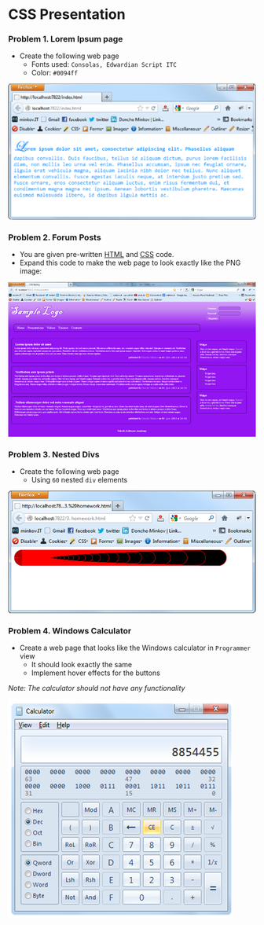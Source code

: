 CSS Presentation
================

### Problem 1. Lorem Ipsum page
*	Create the following web page
	*	Fonts used: `Consolas, Edwardian Script ITC`
	*	Color: `#0094ff`
	
![picture1](https://github.com/bozhidar-slavov/04.CSS/blob/master/images/02.CSS-Presentation/task1.png)

### Problem 2. Forum Posts
*	You are given pre-written [HTML](https://github.com/TelerikAcademy/CSS/blob/master/Topics/02.%20CSS-Presentation/homework/homework.html)
 and [CSS](https://github.com/TelerikAcademy/CSS/blob/master/Topics/02.%20CSS-Presentation/homework/homework.css) code.
*	Expand this code to make the web page to look exactly like the PNG image:

![picture2](https://github.com/bozhidar-slavov/04.CSS/blob/master/images/02.CSS-Presentation/task2.png)

### Problem 3. Nested Divs
*	Create the following web page
	*	Using `60` nested `div` elements

![picture3](https://github.com/bozhidar-slavov/04.CSS/blob/master/images/02.CSS-Presentation/task3.png)

### Problem 4. Windows Calculator
*	Create a web page that looks like the Windows calculator in `Programmer` view
	*	It should look exactly the same
	*	Implement hover effects for the buttons
	
_Note: The calculator should not have any functionality_

![picture4](https://github.com/bozhidar-slavov/04.CSS/blob/master/images/02.CSS-Presentation/task4.png)
